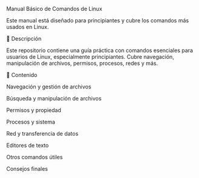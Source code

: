Manual Básico de Comandos de Linux

Este manual está diseñado para principiantes y cubre los comandos más usados en Linux.

📌 Descripción

Este repositorio contiene una guía práctica con comandos esenciales para usuarios de Linux, especialmente principiantes. Cubre navegación, manipulación de archivos, permisos, procesos, redes y más.

📂 Contenido

Navegación y gestión de archivos

Búsqueda y manipulación de archivos

Permisos y propiedad

Procesos y sistema

Red y transferencia de datos

Editores de texto

Otros comandos útiles

Consejos finales
